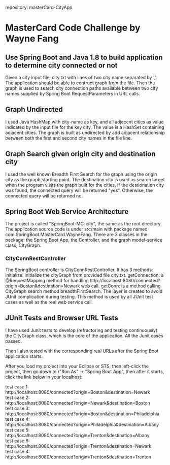 repository: masterCard-CityApp
# MasterCard Code Challenge by Wayne Fang
## Use Spring Boot and Java 1.8 to build application to determine city connected or not
Given a city input file, city.txt with lines of two city name separated by ','. The application should
be able to contruct graph from the file. Then the graph is used to search city connection paths available
between two city names supplied by Spring Boot RequestParameters in URL calls.

## Graph Undirected
I used Java HashMap with city-name as key, and all adjacent cities as value indicated by the input file for the key city.
The value is a HashSet containing adjacent cities. The graph is built as undirected by add adjacent relationship between
both the first and second city names in the file line.

## Graph Search given origin city and destination city
I used the well known Breadth First Search for the graph using the origin city as the graph starting point. The destination 
city is used as search target when the program visits the graph built for the cities. If the destionation city was found, the
connected query will be returned "yes". Otherwise, the connected query will be returned no.

## Spring Boot Web Service Architecture
The project is called "SpringBoot-MC-city", the same as the root directory. The application source code is under src/main with 
package named com.SpringBoot.MasterCard.WayneFang. There are 3 classes in the package: the Spring Boot App, the Controller, and
the graph model-service class, CityGraph.

### CityConnRestController
The SpringBoot controller is CityConnRestController. It has 3 methods:
initialize: initialize the cityGraph from provided file city.txt.
getConnection: a @RequestMapping method for handling http://localhost:8080/connected?origin=Boston&destination=Newark web call.
getConn: is a method calling CityGraph search method breadthFirstSearch. The layer is created to avoid JUnit complication during 
testing. This method is used by all JUnit test cases as well as the real web service call.

## JUnit Tests and  Browser URL Tests
I have used Junit tests to develop (refractoring and testing continuously) the CityGraph class, which is the core of the application.
All the Junit cases passed. 

Then I also tested with the corresponding real URLs after the Spring Boot application starts. <br/>

After you load my project into your Eclipse or STS, then left-click the project, then go down to r"Run As" -> "Spring Boot App",
then after it starts, click the link below in your localhost:

test case 1: <br/>
http://localhost:8080/connected?origin=Boston&destination=Newark   <br/>
test case 2: <br/>
http://localhost:8080/connected?origin=Newark&destination=Boston  <br/>
test case 3:  <br/>
http://localhost:8080/connected?origin=Boston&destination=Philadelphia <br/>
test case 4:  <br/>
http://localhost:8080/connected?origin=Philadelphia&destination=Albany  <br/>
test case 5: <br/>
http://localhost:8080/connected?origin=Trenton&destination=Albany  <br/>
test case 6: <br/>
http://localhost:8080/connected?origin=Trenton&destination=Newark  <br/>
test case 4:<br/>
http://localhost:8080/connected?origin=Trenton&destination=Trenton<br/>

